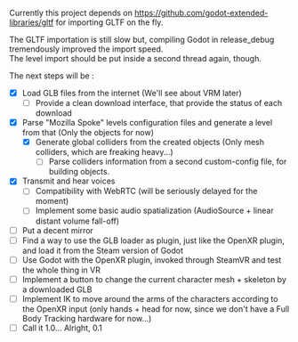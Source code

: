 Currently this project depends on https://github.com/godot-extended-libraries/gltf for importing GLTF on the fly.

The GLTF importation is still slow but, compiling Godot
in release_debug tremendously improved the import speed.  
The level import should be put inside a second thread again, though.

The next steps will be :
* [x] Load GLB files from the internet (We'll see about VRM later)
  * [ ] Provide a clean download interface, that provide the status of each
    download
* [x] Parse "Mozilla Spoke" levels configuration files
  and generate a level from that (Only the objects for now)
  * [x] Generate global colliders from the created objects (Only mesh colliders, which are freaking heavy...)
    * [ ] Parse colliders information from a second custom-config file, for
      building objects.
* [x] Transmit and hear voices
  * [ ] Compatibility with WebRTC (will be seriously delayed for the moment)
  * [ ] Implement some basic audio spatialization (AudioSource + linear
    distant volume fall-off)
* [ ] Put a decent mirror
* [ ] Find a way to use the GLB loader as plugin, just like the OpenXR
  plugin, and load it from the Steam version of Godot
* [ ] Use Godot with the OpenXR plugin, invoked through SteamVR and
  test the whole thing in VR
* [ ] Implement a button to change the current character mesh + skeleton
  by a downloaded GLB
* [ ] Implement IK to move around the arms of the characters according
  to the OpenXR input (only hands + head for now, since we don't
  have a Full Body Tracking hardware for now...)
* [ ] Call it 1.0... Alright, 0.1
